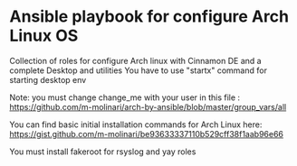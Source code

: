 # Ansible playbook for configure Arch Linux OS
Collection of roles for configure Arch linux with Cinnamon DE and a complete Desktop and utilities
You have to use "startx" command for starting desktop env

Note:
you must change change_me with your user in this file :
https://github.com/m-molinari/arch-by-ansible/blob/master/group_vars/all

You can find basic initial installation commands for Arch Linux here:
https://gist.github.com/m-molinari/be93633337110b529cff38f1aab96e66

You must install fakeroot for rsyslog and yay roles
